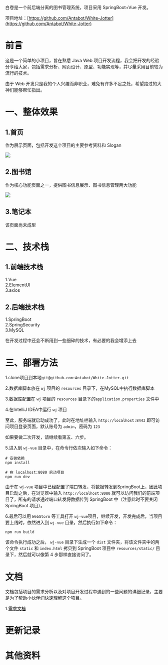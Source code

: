 白卷是一个前后端分离的图书管理系统，项目采用 SpringBoot+Vue 开发。  


项目地址：[https://github.com/Antabot/White-Jotter](https://github.com/Antabot/White-Jotter)       

# 前言 

这是一个简单的小项目，旨在熟悉 Java Web 项目开发流程，我会把开发的经验分享给大家，包括需求分析、网页设计、原型、功能实现等，并尽量采用目前较为流行的技术。

由于 Web 开发只是我的个人兴趣而非职业，难免有许多不足之处，希望路过的大神们能够帮忙指出。

# 一、整体效果

## 1.首页

作为展示页面，包括开发这个项目的主要参考资料和 Slogan

![](https://i.imgur.com/6AGOLwc.png)

## 2.图书馆

作为核心功能页面之一，提供图书信息展示、图书信息管理两大功能

![](https://i.imgur.com/pGKogJ2.png)

## 3.笔记本

该页面尚未成型

# 二、技术栈

## 1.前端技术栈

1.Vue  
2.ElementUI  
3.axios   

## 2.后端技术栈

1.SpringBoot  
2.SpringSecurity  
3.MySQL  
  
在开发过程中还会不断用到一些细碎的技术，有必要的我会增添上去

# 三、部署方法

1.clone项目到本地`git@github.com:Antabot/White-Jotter.git`

2.数据库脚本放在 `wj` 项目的 `resources` 目录下，在MySQL中执行数据库脚本  

3.数据库配置在 `wj` 项目的 `resources` 目录下的`application.properties` 文件中  

4.在IntelliJ IDEA中运行 `wj` 项目  

至此，服务端就启动成功了，此时在地址栏输入 `http://localhost:8443` 即可访问项目登录页面，默认账号为 `admin`，密码为 `123`

如果要做二次开发，请继续看第五、六步。

5.进入到 `wj-vue` 目录中，在命令行依次输入如下命令：  

```
# 安装依赖
npm install

# 在 localhost:8080 启动项目
npm run dev
```  

由于在 `wj-vue` 项目中已经配置了端口转发，将数据转发到SpringBoot上，因此项目启动之后，在浏览器中输入 `http://localhost:8080` 就可以访问我们的前端项目了，所有的请求通过端口转发将数据传到 SpringBoot 中（注意此时不要关闭 SpringBoot 项目）。

6.最后可以用 `WebStorm` 等工具打开 `wj-vue`项目，继续开发，开发完成后，当项目要上线时，依然进入到 `wj-vue` 目录，然后执行如下命令：  

```
npm run build
```  

该命令执行成功之后， `wj-vue` 目录下生成一个 `dist` 文件夹，将该文件夹中的两个文件 `static` 和 `index.html` 拷贝到 SpringBoot 项目中 `resources/static/` 目录下，然后就可以像第 4 步那样直接访问了。  


# 文档

文档包括项目的需求分析以及对项目开发过程中遇到的一些问题的详细记录，主要是为了帮助小伙伴们快速理解这个项目。  

1.[需求文档]()  


# 更新记录


# 其他资料

 

 
